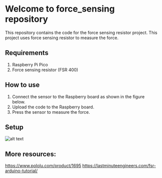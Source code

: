 # Welcome to force_sensing repository
This repository contains the code for the force sensing resistor project. This project uses force sensing resistor to measure the force.

## Requirements
1. Raspberry Pi Pico
2. Force sensing resistor (FSR 400)

## How to use
1. Connect the sensor to the Raspberry board as shown in the figure below.
2. Upload the code to the Raspberry board.
3. Press the sensor to measure the force.

## Setup
![alt text](img/temperature.JPEG)

## More resources:
https://www.pololu.com/product/1695
https://lastminuteengineers.com/fsr-arduino-tutorial/  